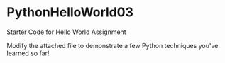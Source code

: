# PythonHelloWorld03
Starter Code for Hello World Assignment

Modify the attached file to demonstrate a few Python techniques you've learned so far!
